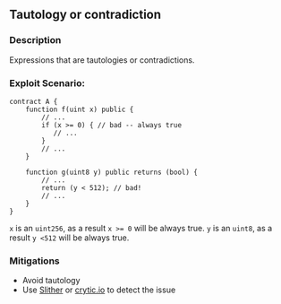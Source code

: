 ## Tautology or contradiction

### Description
Expressions that are tautologies or contradictions.

### Exploit Scenario:

```solidity
contract A {
	function f(uint x) public {
		// ...
        if (x >= 0) { // bad -- always true
           // ...
        }
		// ...
	}

	function g(uint8 y) public returns (bool) {
		// ...
        return (y < 512); // bad!
		// ...
	}
}
```
`x` is an `uint256`, as a result `x >= 0` will be always true.
`y` is an `uint8`, as a result `y <512` will be always true.  


### Mitigations
- Avoid tautology
- Use [Slither](https://github.com/crytic/slither/) or [crytic.io](https://crytic.io/) to detect the issue

